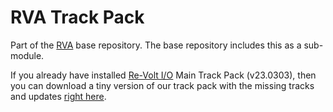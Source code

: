 RVA Track Pack
===

Part of the [RVA](https://github.com/Re-Volt-America/rva) base repository.
The base repository includes this as a sub-module.

If you already have installed [Re-Volt I/O](https://re-volt.io/downloads/packs) Main Track Pack (v23.0303), then you can download a tiny version of our track pack with the missing tracks and updates [right here](https://www.dropbox.com/scl/fi/2kwqb9dv9g2ylf3ctyoww/rva_tracks_-io_extras.zip?rlkey=9fbjr5rymfib43g5ztulj5lv5&dl=0).
